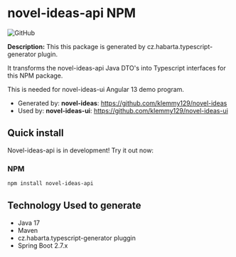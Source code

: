 # novel-ideas-api NPM

![GitHub](https://img.shields.io/github/license/klemmy129/novel-ideas)


**Description:** This this package is generated by cz.habarta.typescript-generator plugin. 

It transforms the novel-ideas-api Java DTO's into Typescript interfaces for this NPM package. 

This is needed for novel-ideas-ui Angular 13 demo program. 

- Generated by: **novel-ideas**: https://github.com/klemmy129/novel-ideas
- Used by: **novel-ideas-ui**: https://github.com/klemmy129/novel-ideas-ui 

## Quick install

Novel-ideas-api is in development! Try it out now:

### NPM

```sh
npm install novel-ideas-api
```

## Technology Used to generate
- Java 17
- Maven
- cz.habarta.typescript-generator pluggin
- Spring Boot 2.7.x
